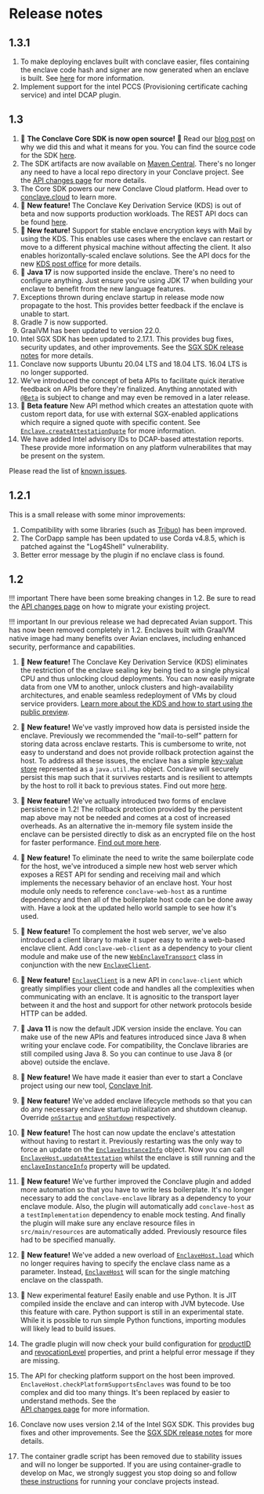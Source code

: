 # Release notes

## 1.3.1
1. To make deploying enclaves built with conclave easier, files containing the enclave code hash and signer are now 
   generated when an enclave is built. See [here](enclave-configuration.md#enclave-build-process) for more information.
2. Implement support for the intel PCCS (Provisioning certificate caching service) and intel DCAP plugin.

## 1.3

1. :tada: **The Conclave Core SDK is now open source!** :tada: Read our
   [blog post](https://www.conclave.net/blog/announcing-conclave-sdk-1-3-and-open-source) on why we did this and what it
   means for you. You can find the source code for the SDK [here](https://github.com/R3Conclave/conclave-core-sdk).
2. The SDK artifacts are now available on [Maven Central](https://search.maven.org/search?q=conclave). There's no
   longer any need to have a local repo directory in your Conclave project. See the
   [API changes page](api-changes.md#maven-central) for more details.
3. The Core SDK powers our new Conclave Cloud platform. Head over to [conclave.cloud](https://conclave.cloud) to learn 
   more.
4. :jigsaw: **New feature!** The Conclave Key Derivation Service (KDS) is out of beta and now supports production
   workloads. The REST API docs can be found [here](kds-rest-api.md).
5. :jigsaw: **New feature!** Support for stable enclave encryption keys with Mail by using the KDS. This enables use 
   cases where the enclave can restart or move to a different physical machine without affecting the client. It also 
   enables horizontally-scaled enclave solutions. See the API docs for the new
   [KDS post office](api/-conclave%20-core/com.r3.conclave.client/-post-office-builder/using-k-d-s.html) for more details.
6. :jigsaw: **Java 17** is now supported inside the enclave. There's no need to configure anything. Just ensure 
   you're using JDK 17 when building your enclave to benefit from the new language features.
7. Exceptions thrown during enclave startup in release mode now propagate to the host. This provides better feedback if
   the enclave is unable to start.
8. Gradle 7 is now supported.
9. GraalVM has been updated to version 22.0.
10. Intel SGX SDK has been updated to 2.17.1. This provides bug fixes, security updates, and other improvements. See the
    [SGX SDK release notes](https://github.com/intel/linux-sgx/releases) for more details.
11. Conclave now supports Ubuntu 20.04 LTS and 18.04 LTS. 16.04 LTS is no longer supported.
12. We've introduced the concept of beta APIs to facilitate quick iterative feedback on APIs before they're finalized. 
    Anything annotated with [`@Beta`](api/-conclave%20-core/com.r3.conclave.common/-beta/index.html) is subject to change 
    and may even be removed in a later release.
13. :jigsaw: **Beta feature** New API method which creates an attestation quote with custom report data, for use with
    external SGX-enabled applications which require a signed quote with specific content. See
    [`Enclave.createAttestationQuote`](api/-conclave%20-core/com.r3.conclave.enclave/-enclave/create-attestation-quote.html)
    for more information.
14. We have added Intel advisory IDs to DCAP-based attestation reports. These provide more information on any 
    platform vulnerabilites that may be present on the system.

Please read the list of [known issues](known-issues.md).

## 1.2.1

This is a small release with some minor improvements:

1. Compatibility with some libraries (such as [Tribuo](https://github.com/oracle/tribuo)) has been improved.
2. The CorDapp sample has been updated to use Corda v4.8.5, which is patched against the "Log4Shell" vulnerability.
3. Better error message by the plugin if no enclave class is found.

## 1.2

!!! important
    There have been some breaking changes in 1.2. Be sure to read the [API changes page](api-changes.md) on how to
    migrate your existing project.

!!! important
    In our previous release we had deprecated Avian support. This has now been removed completely in 1.2. Enclaves built
    with GraalVM native image had many benefits over Avian enclaves, including enhanced security, performance and
    capabilities.

1. :jigsaw: **New feature!** The Conclave Key Derivation Service (KDS) eliminates the restriction of the enclave
   sealing key being tied to a single physical CPU and thus unlocking cloud deployments. You can now easily migrate
   data from one VM to another, unlock clusters and high-availability architectures, and enable seamless
   redeployment of VMs by cloud service providers. [Learn more about the KDS and how to start using the
   public preview](kds-configuration.md).

1. :jigsaw: **New feature!** We've vastly improved how data is persisted inside the enclave. Previously we
   recommended the "mail-to-self" pattern for storing data across enclave restarts. This is cumbersome to write, not
   easy to understand and does not provide rollback protection against the host. To address all these issues, the
   enclave has a simple [key-value store](api/-conclave%20-core/com.r3.conclave.enclave/-enclave/get-persistent-map.html)
   represented as a `java.util.Map` object. Conclave will securely persist this map such that it survives
   restarts and is resilient to attempts by the host to roll it back to previous states. Find out more
   [here](persistence.md#persistent-map).

1. :jigsaw: **New feature!** We've actually introduced two forms of enclave persistence in 1.2! The rollback protection
   provided by the persistent map above may not be needed and comes at a cost of increased overheads. As an alternative
   the in-memory file system inside the enclave can be persisted directly to disk as an encrypted file on the host
   for faster performance. [Find out more here](persistence.md#conclave-filesystems).

1. :jigsaw: **New feature!** To eliminate the need to write the same boilerplate code for the host, we've introduced a
   simple new host web server which exposes a REST API for sending and receiving mail and which implements the
   necessary behavior of an enclave host. Your host module only needs to reference `conclave-web-host` as a
   runtime dependency and then all of the boilerplate host code can be done away with. Have a look at the updated hello
   world sample to see how it's used.

1. :jigsaw: **New feature!** To complement the host web server, we've also introduced a client library to make it
   super easy to write a web-based enclave client. Add `conclave-web-client` as a dependency to your client module
   and make use of the new [`WebEnclaveTransport`](api/-conclave%20-core/com.r3.conclave.client.web/-web-enclave-transport/index.html) class in
   conjunction with the new [`EnclaveClient`](api/-conclave%20-core/com.r3.conclave.client/-enclave-client/index.html).

1. :jigsaw: **New feature!** [`EnclaveClient`](api/-conclave%20-core/com.r3.conclave.client/-enclave-client/index.html) is a
   new API in `conclave-client` which greatly simplifies your client code and handles all the complexities when
   communicating with an enclave. It is agnositic to the transport layer between it and the host and support for
   other network protocols beside HTTP can be added.

1. :jigsaw: **Java 11** is now the default JDK version inside the enclave. You can make use of the new APIs and
   features introduced since Java 8 when writing your enclave code. For compatibility, the Conclave libraries are still
   compiled using Java 8. So you can continue to use Java 8 (or above) outside the enclave.

1. :jigsaw: **New feature!** We have made it easier than ever to start a Conclave project using our new tool,
   [Conclave Init](conclave-init.md).

1. :jigsaw: **New feature!** We've added enclave lifecycle methods so that you can do any necessary enclave startup
   initialization and shutdown cleanup. Override [`onStartup`](api/-conclave%20-core/com.r3.conclave.enclave/-enclave/on-startup.html) and
   [`onShutdown`](api/-conclave%20-core/com.r3.conclave.enclave/-enclave/on-shutdown.html) respectively.

1. :jigsaw: **New feature!** The host can now update the enclave's attestation without having to restart it.
   Previously restarting was the only way to force an update on the [`EnclaveInstanceInfo`](api/-conclave%20-core/com.r3.conclave.common/-enclave-instance-info/index.html)
   object. Now you can call [`EnclaveHost.updateAttestation`](api/-conclave%20-core/com.r3.conclave.host/-enclave-host/update-attestation.html)
   whilst the enclave is still running and the [`enclaveInstanceInfo`](api/-conclave%20-core/com.r3.conclave.host/-enclave-host/get-enclave-instance-info.html)
   property will be updated.

1. :jigsaw: **New feature!** We've further improved the Conclave plugin and added more automation so that
   you have to write less boilerplate. It's no longer necessary to add the `conclave-enclave` library as a
   dependency to your enclave module. Also, the plugin will automatically add `conclave-host` as a
   `testImplementation` dependency to enable mock testing. And finally the plugin will make sure any enclave
   resource files in `src/main/resources` are automatically added. Previously resource files had to be specified
   manually.

1. :jigsaw: **New feature!** We've added a new overload of [`EnclaveHost.load`](api/-conclave%20-core/com.r3.conclave.host/-enclave-host/load.html)
   which no longer requires having to specify the enclave class name as a parameter. Instead,
   [`EnclaveHost`](api/-conclave%20-core/com.r3.conclave.host/-enclave-host/index.html) will scan for the single matching
   enclave on the classpath.

1. :jigsaw: New experimental feature! Easily enable and use Python. It is JIT compiled inside the enclave and can
   interop with JVM bytecode. Use this feature with care. Python support is still in an experimental state. While it
   is possible to run simple Python functions, importing modules will likely lead to build issues.

1. The gradle plugin will now check your build configuration for
   [productID](enclave-configuration.md#conclave-configuration-options) and
   [revocationLevel](enclave-configuration.md#conclave-configuration-options) properties, and print a helpful error
   message if they are missing.

1. The API for checking platform support on the host been improved. `EnclaveHost.checkPlatformSupportsEnclaves` was
   found to be too complex and did too many things. It's been replaced by easier to understand methods. See the  
   [API changes page](api-changes.md) for more information.

1. Conclave now uses version 2.14 of the Intel SGX SDK. This provides bug fixes and other improvements. See the
   [SGX SDK release notes](https://01.org/intel-softwareguard-extensions/downloads/intel-sgx-linux-2.14-release)
   for more details.

1. The container gradle script has been removed due to stability issues and will no longer be supported. If you are
   using container-gradle to develop on Mac, we strongly suggest you stop doing so and follow
   [these instructions](running-hello-world.md) for running your conclave projects instead.
